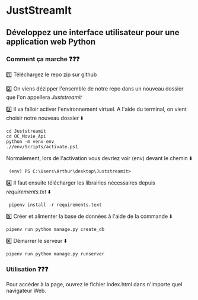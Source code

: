 # JustStreamIt
## Développez une interface utilisateur pour une application web Python

### Comment ça marche :question::question::question:

:one:  Téléchargez le repo zip sur github 

:two:  On viens dézipper l'ensemble de notre repo dans un nouveau dossier que l'on appellera *_Juststreamit_* 

:three:  Il va falloir activer l'environnement virtuel. A l'aide du terminal, on vient choisir notre nouveau dossier :arrow_down:
```
cd Juststreamit
cd OC_Movie_Api
python -m venv env 
.//env/Scripts/activate.ps1

```

Normalement, lors de l'activation vous devriez voir (env) devant le chemin :arrow_down:
```
 (env) PS C:\Users\Arthur\desktop\Juststreamit>

```

:four: Il faut ensuite télécharger les librairies nécessaires depuis *requirements.txt* :arrow_down: 
```
 pipenv install -r requirements.text

```

:five: Créer et alimenter la base de données à l'aide de la commande :arrow_down:
```
pipenv run python manage.py create_db
```

:six: Démarrer le serveur :arrow_down:
```
pipenv run python manage.py runserver
```

### Utilisation :question::question::question:

Pour accéder à la page, ouvrez le fichier index.html dans n'importe quel navigateur Web.
